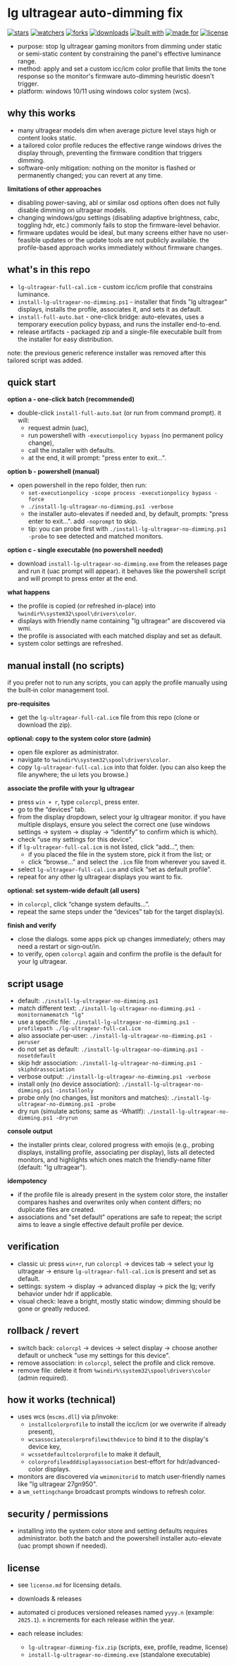 # lg ultragear auto-dimming fix

[![stars](https://img.shields.io/github/stars/supermarsx/lg-ultragear-dimming-fix?style=flat&color=ffd700)](https://github.com/supermarsx/lg-ultragear-dimming-fix/stargazers)
[![watchers](https://img.shields.io/github/watchers/supermarsx/lg-ultragear-dimming-fix?style=flat)](https://github.com/supermarsx/lg-ultragear-dimming-fix/watchers)
[![forks](https://img.shields.io/github/forks/supermarsx/lg-ultragear-dimming-fix?style=flat)](https://github.com/supermarsx/lg-ultragear-dimming-fix/forks)
[![downloads](https://img.shields.io/github/downloads/supermarsx/lg-ultragear-dimming-fix/total?style=flat)](https://github.com/supermarsx/lg-ultragear-dimming-fix/releases)
[![built with](https://img.shields.io/badge/built%20with-powershell-5391FE)](#)
[![made for](https://img.shields.io/badge/made%20for-windows-0078D6)](#)
[![license](https://img.shields.io/github/license/supermarsx/lg-ultragear-dimming-fix?style=flat)](license.md)



- purpose: stop lg ultragear gaming monitors from dimming under static or semi-static content by constraining the panel's effective luminance range.
- method: apply and set a custom icc/icm color profile that limits the tone response so the monitor's firmware auto-dimming heuristic doesn't trigger.
- platform: windows 10/11 using windows color system (wcs).


## why this works

- many ultragear models dim when average picture level stays high or content looks static.
- a tailored color profile reduces the effective range windows drives the display through, preventing the firmware condition that triggers dimming.
- software-only mitigation: nothing on the monitor is flashed or permanently changed; you can revert at any time.

**limitations of other approaches**
- disabling power-saving, abl or similar osd options often does not fully disable dimming on ultragear models.
- changing windows/gpu settings (disabling adaptive brightness, cabc, toggling hdr, etc.) commonly fails to stop the firmware-level behavior.
- firmware updates would be ideal, but many screens either have no user-feasible updates or the update tools are not publicly available. the profile-based approach works immediately without firmware changes.


## what's in this repo

- `lg-ultragear-full-cal.icm` - custom icc/icm profile that constrains luminance.
- `install-lg-ultragear-no-dimming.ps1` - installer that finds "lg ultragear" displays, installs the profile, associates it, and sets it as default.
- `install-full-auto.bat` - one-click bridge: auto-elevates, uses a temporary execution policy bypass, and runs the installer end-to-end.
- release artifacts - packaged zip and a single-file executable built from the installer for easy distribution.

note: the previous generic reference installer was removed after this tailored script was added.


## quick start

**option a - one-click batch (recommended)**
- double-click `install-full-auto.bat` (or run from command prompt). it will:
  - request admin (uac),
  - run powershell with `-executionpolicy bypass` (no permanent policy change),
  - call the installer with defaults.
  - at the end, it will prompt: "press enter to exit...".

**option b - powershell (manual)**
- open powershell in the repo folder, then run:
  - `set-executionpolicy -scope process -executionpolicy bypass -force`
  - `./install-lg-ultragear-no-dimming.ps1 -verbose`
  - the installer auto-elevates if needed and, by default, prompts: "press enter to exit...". add `-noprompt` to skip.
  - tip: you can probe first with `./install-lg-ultragear-no-dimming.ps1 -probe` to see detected and matched monitors.

**option c - single executable (no powershell needed)**
- download `install-lg-ultragear-no-dimming.exe` from the releases page and run it (uac prompt will appear). it behaves like the powershell script and will prompt to press enter at the end.

**what happens**
- the profile is copied (or refreshed in-place) into `%windir%\system32\spool\drivers\color`.
- displays with friendly name containing "lg ultragear" are discovered via wmi.
- the profile is associated with each matched display and set as default.
- system color settings are refreshed.


## manual install (no scripts)

if you prefer not to run any scripts, you can apply the profile manually using the built‑in color management tool.

**pre‑requisites**
- get the `lg-ultragear-full-cal.icm` file from this repo (clone or download the zip).

**optional: copy to the system color store (admin)**
- open file explorer as administrator.
- navigate to `%windir%\system32\spool\drivers\color`.
- copy `lg-ultragear-full-cal.icm` into that folder. (you can also keep the file anywhere; the ui lets you browse.)

**associate the profile with your lg ultragear**
- press `win + r`, type `colorcpl`, press enter.
- go to the “devices” tab.
- from the display dropdown, select your lg ultragear monitor. if you have multiple displays, ensure you select the correct one (use windows settings → system → display → “identify” to confirm which is which).
- check “use my settings for this device”.
- if `lg-ultragear-full-cal.icm` is not listed, click “add…”, then:
  - if you placed the file in the system store, pick it from the list; or
  - click “browse…” and select the `.icm` file from wherever you saved it.
- select `lg-ultragear-full-cal.icm` and click “set as default profile”.
- repeat for any other lg ultragear displays you want to fix.

**optional: set system‑wide default (all users)**
- in `colorcpl`, click “change system defaults…”.
- repeat the same steps under the “devices” tab for the target display(s).

**finish and verify**
- close the dialogs. some apps pick up changes immediately; others may need a restart or sign‑out/in.
- to verify, open `colorcpl` again and confirm the profile is the default for your lg ultragear.


## script usage

- default: `./install-lg-ultragear-no-dimming.ps1`
- match different text: `./install-lg-ultragear-no-dimming.ps1 -monitornamematch "lg"`
- use a specific file: `./install-lg-ultragear-no-dimming.ps1 -profilepath ./lg-ultragear-full-cal.icm`
- also associate per-user: `./install-lg-ultragear-no-dimming.ps1 -peruser`
- do not set as default: `./install-lg-ultragear-no-dimming.ps1 -nosetdefault`
- skip hdr association: `./install-lg-ultragear-no-dimming.ps1 -skiphdrassociation`
- verbose output: `./install-lg-ultragear-no-dimming.ps1 -verbose`
 - install only (no device association): `./install-lg-ultragear-no-dimming.ps1 -installonly`
 - probe only (no changes, list monitors and matches): `./install-lg-ultragear-no-dimming.ps1 -probe`
 - dry run (simulate actions; same as -WhatIf): `./install-lg-ultragear-no-dimming.ps1 -dryrun`

**console output**
- the installer prints clear, colored progress with emojis (e.g., probing displays, installing profile, associating per display), lists all detected monitors, and highlights which ones match the friendly-name filter (default: "lg ultragear").

**idempotency**
- if the profile file is already present in the system color store, the installer compares hashes and overwrites only when content differs; no duplicate files are created.
- associations and "set default" operations are safe to repeat; the script aims to leave a single effective default profile per device.


## verification

- classic ui: press `win+r`, run `colorcpl` -> devices tab -> select your lg ultragear -> ensure `lg-ultragear-full-cal.icm` is present and set as default.
- settings: system -> display -> advanced display -> pick the lg; verify behavior under hdr if applicable.
- visual check: leave a bright, mostly static window; dimming should be gone or greatly reduced.


## rollback / revert

- switch back: `colorcpl` -> devices -> select display -> choose another default or uncheck "use my settings for this device".
- remove association: in `colorcpl`, select the profile and click remove.
- remove file: delete it from `%windir%\system32\spool\drivers\color` (admin required).


## how it works (technical)

- uses wcs (`mscms.dll`) via p/invoke:
  - `installcolorprofile` to install the icc/icm (or we overwrite if already present),
  - `wcsassociatecolorprofilewithdevice` to bind it to the display's device key,
  - `wcssetdefaultcolorprofile` to make it default,
  - `colorprofileadddisplayassociation` best-effort for hdr/advanced-color displays.
- monitors are discovered via `wmimonitorid` to match user-friendly names like "lg ultragear 27gn950".
- a `wm_settingchange` broadcast prompts windows to refresh color.


## security / permissions

- installing into the system color store and setting defaults requires administrator. both the batch and the powershell installer auto-elevate (uac prompt shown if needed).


## license

- see `license.md` for licensing details.
- downloads & releases

- automated ci produces versioned releases named `yyyy.n` (example: `2025.1`). `n` increments for each release within the year.
- each release includes:
  - `lg-ultragear-dimming-fix.zip` (scripts, exe, profile, readme, license)
  - `install-lg-ultragear-no-dimming.exe` (standalone executable)
